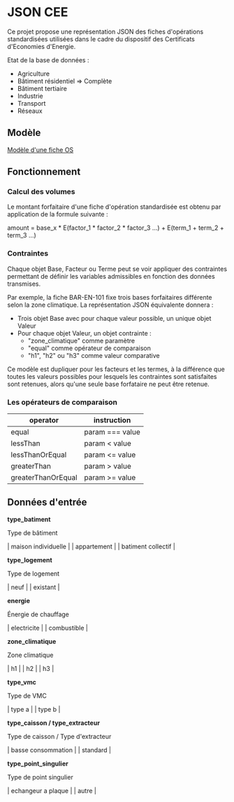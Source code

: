 # JSON CEE
Ce projet propose une représentation JSON des fiches d'opérations standardisées utilisées dans le cadre du dispositif des Certificats d'Economies d'Energie.

Etat de la base de données :
  - Agriculture
  - Bâtiment résidentiel => Complète
  - Bâtiment tertiaire
  - Industrie
  - Transport
  - Réseaux

## Modèle

[Modèle d'une fiche OS](model/README.md)

## Fonctionnement

### Calcul des volumes

Le montant forfaitaire d'une fiche d'opération standardisée est obtenu par application de la formule suivante :

amount = base_x * E(factor_1 * factor_2 * factor_3 ...) + E(term_1 + term_2 + term_3 ...)

### Contraintes

Chaque objet Base, Facteur ou Terme peut se voir appliquer des contraintes permettant de définir les variables admissibles en fonction des données transmises.

Par exemple, la fiche BAR-EN-101 fixe trois bases forfaitaires différente selon la zone climatique. La représentation JSON équivalente donnera :
- Trois objet Base avec pour chaque valeur possible, un unique objet Valeur
- Pour chaque objet Valeur, un objet contrainte :
  - "zone_climatique" comme paramètre
  - "equal" comme opérateur de comparaison
  - "h1", "h2" ou "h3" comme valeur comparative

Ce modèle est dupliquer pour les facteurs et les termes, à la différence que toutes les valeurs possibles pour lesquels les contraintes sont satisfaites sont retenues, alors qu'une seule base forfataire ne peut être retenue.

### Les opérateurs de comparaison

| operator | instruction |
| --- | --- |
| equal | param === value |
| lessThan | param < value |
| lessThanOrEqual | param <= value |
| greaterThan | param > value |
| greaterThanOrEqual | param >= value |

## Données d'entrée

**type_batiment**

Type de bâtiment


| maison individuelle |
| appartement         |
| batiment collectif  |

**type_logement**

Type de logement

| neuf     |
| existant |

**energie**

Énergie de chauffage

| electricite |
| combustible |

**zone_climatique**

Zone climatique

| h1 |
| h2 |
| h3 |

**type_vmc**

Type de VMC

| type a |
| type b |

**type_caisson / type_extracteur**

Type de caisson / Type d'extracteur

| basse consommation |
| standard           |

**type_point_singulier**

Type de point singulier

| echangeur a plaque |
| autre              |